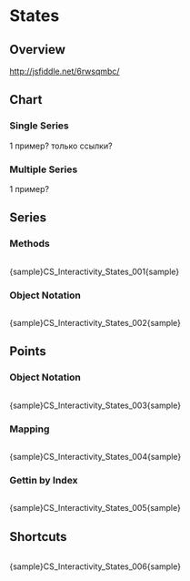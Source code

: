 # States

## Overview

<a href="http://jsfiddle.net/6rwsqmbc/" target="_blank">http://jsfiddle.net/6rwsqmbc/</a>


## Chart

### Single Series

1 пример? только ссылки?

### Multiple Series

1 пример?

## Series

### Methods

```

```

{sample}CS\_Interactivity\_States\_001{sample}

### Object Notation

```

```

{sample}CS\_Interactivity\_States\_002{sample}

## Points

### Object Notation

```

```

{sample}CS\_Interactivity\_States\_003{sample}

### Mapping

```

```

{sample}CS\_Interactivity\_States\_004{sample}

### Gettin by Index

```

```

{sample}CS\_Interactivity\_States\_005{sample}

## Shortcuts

```

```

{sample}CS\_Interactivity\_States\_006{sample}